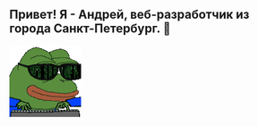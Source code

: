 
## Привет! Я - Андрей, веб-разработчик из города Санкт-Петербург. 👋
![Header](https://raw.githubusercontent.com/an6re9/an6re9/5ddffc672c6a1ddb8900c033a4c4dfe90c511ad6/soulja-boy-pepe.gif)

